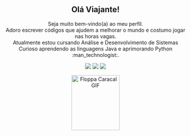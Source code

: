 
<nav class="navbar navbar-expand-lg bg-body-tertiary">
<div class="container-fluid">
<h1 align="center">   Olá Viajante!   </h1> 
 
 <p align="center">
  <p align="center">
   Seja muito bem-vindo(a) ao meu perfil. <br>
   Adoro escrever códigos que ajudem a melhorar o mundo e costumo jogar nas horas vagas. <br> 
   Atualmente estou cursando Análise e Desenvolvimento de Sistemas <br>
   Curioso aprendendo as linguagens Java e aprimorando Python  :man_technologist:. <br>
  </p> 
  
  <p align="center">
   <a href="https://www.instagram.com/juniorbenz777/" target="_blank"><img src="https://img.shields.io/badge/-Instagram-black?logo=instagram&logoColor=white&style=for-the-badge&logoWheight=100"></a>
   <a href = "mailto:henriquequeiroz.ads@hotmail.com"><img src="https://img.shields.io/badge/-Outlook-black?logo=microsoftoutlook&logoColor=white&style=for-the-badge&logoWheight=200"></a>
   <a href="https://www.linkedin.com/in/henriquequeirozads/" target="_blank"><img src="https://img.shields.io/badge/-Linkedln-black?logo=linkedin&logoColor=white&style=for-the-badge&logoWheight=50"" target="_blank"></a> 
  </p>

 </div>

<div align='center'> <img align="center"  alt="Floppa Caracal GIF" src= "https://images-wixmp-ed30a86b8c4ca887773594c2.wixmp.com/f/e395d8b4-53c0-4af8-a76a-004679f72b57/ddyqpbe-e2e4dec8-0f3e-47d5-b1c6-200412bd7619.png? token=eyJ0eXAiOiJKV1QiLCJhbGciOiJIUzI1NiJ9.eyJzdWIiOiJ1cm46YXBwOjdlMGQxODg5ODIyNjQzNzNhNWYwZDQxNWVhMGQyNmUwIiwiaXNzIjoidXJuOmFwcDo3ZTBkMTg4OTgyMjY0MzczYTVmMGQ0MTVlYTBkMjZlMCIsIm9iaiI6W1t7InBhdGgiOiJcL2ZcL2UzOTVkOGI0LTUzYzAtNGFmOC1hNzZhLTAwNDY3OWY3MmI1N1wvZGR5cXBiZS1lMmU0ZGVjOC0wZjNlLTQ3ZDUtYjFjNi0yMDA0MTJiZDc2MTkucG5nIn1dXSwiYXVkIjpbInVybjpzZXJ2aWNlOmZpbGUuZG93bmxvYWQiXX0.C4ZNHBbdKRuoA9GZiWCMjG3lWgZ7c3kKNG9ggA3ZzSA" = width="130" height="150" />       

 


   
 





